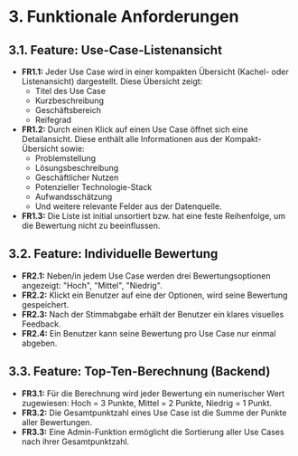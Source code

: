 # 3. Funktionale Anforderungen

## 3.1. Feature: Use-Case-Listenansicht
* **FR1.1:** Jeder Use Case wird in einer kompakten Übersicht (Kachel- oder Listenansicht) dargestellt. Diese Übersicht zeigt:
    * Titel des Use Case
    * Kurzbeschreibung
    * Geschäftsbereich
    * Reifegrad
* **FR1.2:** Durch einen Klick auf einen Use Case öffnet sich eine Detailansicht. Diese enthält alle Informationen aus der Kompakt-Übersicht sowie:
    * Problemstellung
    * Lösungsbeschreibung
    * Geschäftlicher Nutzen
    * Potenzieller Technologie-Stack
    * Aufwandsschätzung
    * Und weitere relevante Felder aus der Datenquelle.
* **FR1.3:** Die Liste ist initial unsortiert bzw. hat eine feste Reihenfolge, um die Bewertung nicht zu beeinflussen.

## 3.2. Feature: Individuelle Bewertung
* **FR2.1:** Neben/in jedem Use Case werden drei Bewertungsoptionen angezeigt: "Hoch", "Mittel", "Niedrig".
* **FR2.2:** Klickt ein Benutzer auf eine der Optionen, wird seine Bewertung gespeichert.
* **FR2.3:** Nach der Stimmabgabe erhält der Benutzer ein klares visuelles Feedback.
* **FR2.4:** Ein Benutzer kann seine Bewertung pro Use Case nur einmal abgeben.

## 3.3. Feature: Top-Ten-Berechnung (Backend)
* **FR3.1:** Für die Berechnung wird jeder Bewertung ein numerischer Wert zugewiesen: Hoch = 3 Punkte, Mittel = 2 Punkte, Niedrig = 1 Punkt.
* **FR3.2:** Die Gesamtpunktzahl eines Use Case ist die Summe der Punkte aller Bewertungen.
* **FR3.3:** Eine Admin-Funktion ermöglicht die Sortierung aller Use Cases nach ihrer Gesamtpunktzahl.
